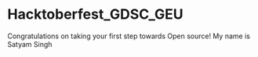 # Hacktoberfest_GDSC_GEU
Congratulations on taking your first step towards Open source!
My name is Satyam Singh
